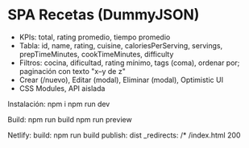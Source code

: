 # SPA Recetas (DummyJSON)
- KPIs: total, rating promedio, tiempo promedio
- Tabla: id, name, rating, cuisine, caloriesPerServing, servings, prepTimeMinutes, cookTimeMinutes, difficulty
- Filtros: cocina, dificultad, rating mínimo, tags (coma), ordenar por; paginación con texto "x–y de z"
- Crear (/nuevo), Editar (modal), Eliminar (modal), Optimistic UI
- CSS Modules, API aislada

Instalación:
npm i
npm run dev

Build:
npm run build
npm run preview

Netlify:
build: npm run build
publish: dist
_redirects: /* /index.html 200
